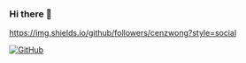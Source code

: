 ### Hi there 👋

https://img.shields.io/github/followers/cenzwong?style=social

[![GitHub](https://img.shields.io/badge/cenzwong?style=social&logo=github&logoColor=white)](https://github.com/cenzwong/)


<!--
**cenzwong/cenzwong** is a ✨ _special_ ✨ repository because its `README.md` (this file) appears on your GitHub profile.

Here are some ideas to get you started:

- 🔭 I’m currently working on ...
- 🌱 I’m currently learning ...
- 👯 I’m looking to collaborate on ...
- 🤔 I’m looking for help with ...
- 💬 Ask me about ...
- 📫 How to reach me: ...
- 😄 Pronouns: ...
- ⚡ Fun fact: ...

<a href="https://www.youtube.com/dataprofessor?sub_confirmation=1">
  <img width="100%" src="https://github.com/dataprofessor/dataprofessor/raw/master/Twitter-Channel-Art.jpg">
</a>

🔴 **Support my work:**
[![Buy me a coffee](https://img.shields.io/badge/Buy%20me%20a%20coffee--yellow.svg?logo=buy-me-a-coffee&logoColor=orange&style=social)](https://www.buymeacoffee.com/dataprofessor)

🟠 **Learn Data Science for FREE:**
[![YouTube](https://img.shields.io/youtube/channel/subscribers/UCV8e2g4IWQqK71bbzGDEI4Q?style=social)](http://youtube.com/dataprofessor)
[![Medium](https://img.shields.io/badge/Medium-12100E?style=for-the-badge&logo=medium&logoColor=white&style=social)](https://medium.com/@chanin.nantasenamat)
[![GitHub](https://img.shields.io/badge/GitHub-100000?style=for-the-badge&style=social&logo=github&logoColor=white)](https://github.com/dataprofessor/)
[![Newsletter](https://img.shields.io/badge/Newsletter-3A8EED?style=for-the-badge&style=social&logoColor=white)](http://newsletter.dataprofessor.org/)
[![DataProfessor](https://img.shields.io/badge/Data-Professor-3A8EED?style=for-the-badge&style=social&logoColor=white)](http://dataprofessor.org/)

🟢  **Learn Python and R for FREE:**
[![Python](https://img.shields.io/badge/Python-3776AB?style=for-the-badge&style=social&logo=python&logoColor=white)](https://www.youtube.com/playlist?list=PL2WsO1N8GK8vMMPQaux9PZaAXBGV7absc)
[![R](https://img.shields.io/badge/R-276DC3?style=for-the-badge&style=social&logo=r&logoColor=white)](https://www.youtube.com/playlist?list=PL2WsO1N8GK8v9xaNwbR1tiGH9lO4epcjg)

🔵 **Connect with me:**
[![Follow](https://img.shields.io/twitter/follow/thedataprof?style=social)](https://www.twitter.com/thedataprof)
[![LinkedIn](https://img.shields.io/badge/LinkedIn-0077B5?style=for-the-badge&style=social&logo=linkedin&logoColor=white)](https://www.linkedin.com/company/dataprofessor/)
[![Facebook](https://img.shields.io/badge/Facebook-1877F2?style=for-the-badge&style=social&logo=facebook&logoColor=white)](http://facebook.com/dataprofessor/)
[![Instagram](https://img.shields.io/badge/Instagram-E4405F?style=for-the-badge&style=social&logo=instagram&logoColor=white)](https://www.instagram.com/data.professor/)





-->


